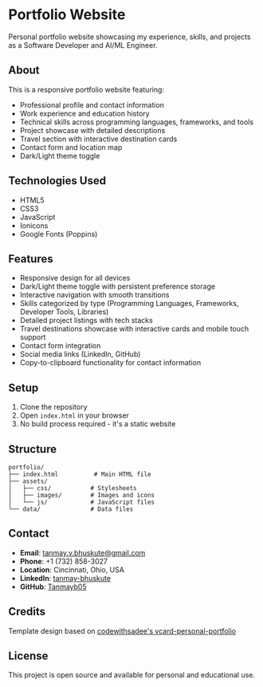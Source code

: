 # Portfolio Website

Personal portfolio website showcasing my experience, skills, and projects as a Software Developer and AI/ML Engineer.

## About

This is a responsive portfolio website featuring:
- Professional profile and contact information
- Work experience and education history
- Technical skills across programming languages, frameworks, and tools
- Project showcase with detailed descriptions
- Travel section with interactive destination cards
- Contact form and location map
- Dark/Light theme toggle

## Technologies Used

- HTML5
- CSS3
- JavaScript
- Ionicons
- Google Fonts (Poppins)

## Features

- Responsive design for all devices
- Dark/Light theme toggle with persistent preference storage
- Interactive navigation with smooth transitions
- Skills categorized by type (Programming Languages, Frameworks, Developer Tools, Libraries)
- Detailed project listings with tech stacks
- Travel destinations showcase with interactive cards and mobile touch support
- Contact form integration
- Social media links (LinkedIn, GitHub)
- Copy-to-clipboard functionality for contact information

## Setup

1. Clone the repository
2. Open `index.html` in your browser
3. No build process required - it's a static website

## Structure

```
portfolio/
├── index.html          # Main HTML file
├── assets/
│   ├── css/           # Stylesheets
│   ├── images/        # Images and icons
│   └── js/            # JavaScript files
└── data/              # Data files
```

## Contact

- **Email**: tanmay.v.bhuskute@gmail.com
- **Phone**: +1 (732) 858-3027
- **Location**: Cincinnati, Ohio, USA
- **LinkedIn**: [tanmay-bhuskute](https://linkedin.com/in/tanmay-bhuskute)
- **GitHub**: [Tanmayb05](https://github.com/Tanmayb05)

## Credits

Template design based on [codewithsadee's vcard-personal-portfolio](https://github.com/codewithsadee/vcard-personal-portfolio)

## License

This project is open source and available for personal and educational use.